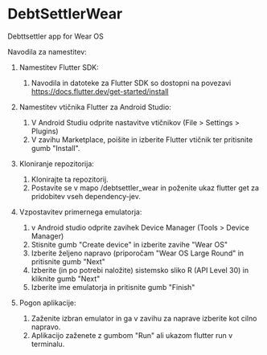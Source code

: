 # DebtSettlerWear
 Debttsettler app for Wear OS

Navodila za namestitev:

1. Namestitev Flutter SDK:
   1. Navodila in datoteke za Flutter SDK so dostopni na povezavi https://docs.flutter.dev/get-started/install 

2. Namestitev vtičnika Flutter za Android Studio:
   1. V Android Studiu odprite nastavitve vtičnikov (File > Settings > Plugins)
   2. V zavihu Marketplace, poišite in izberite Flutter vtičnik ter pritisnite gumb "Install".

3. Kloniranje repozitorija:
   1. Klonirajte ta repozitorij.
   2. Postavite se v mapo /debtsettler_wear in poženite ukaz flutter get za pridobitev vseh dependency-jev.

4. Vzpostavitev primernega emulatorja:
   1. v Android studio odprite zavihek Device Manager (Tools > Device Manager)
   2. Stisnite gumb "Create device" in izberite zavihe "Wear OS"
   3. Izberite željeno napravo (priporočam "Wear OS Large Round" in pritisnite gumb "Next"
   4. Izberite (in po potrebi naložite) sistemsko sliko R (API Level 30) in kliknite  gumb "Next"
   5. Izberite ime emulatorja in pritisnite gumb "Finish"
   
5. Pogon aplikacije:
   1. Zaženite izbran emulator in ga v zavihu za naprave izberite kot cilno napravo.
   2. Aplikacijo zaženete z gumbom "Run" ali ukazom flutter run v terminalu.
